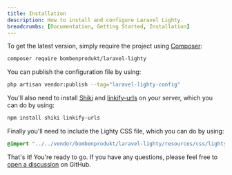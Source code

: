 ```yaml
---
title: Installation
description: How to install and configure Laravel Lighty.
breadcrumbs: [Documentation, Getting Started, Installation]
---
```


To get the latest version, simply require the project using
[Composer](https://getcomposer.org/):

```bash
composer require bombenprodukt/laravel-lighty
```

You can publish the configuration file by using:

```bash
php artisan vendor:publish --tag="laravel-lighty-config"
```

You'll also need to install [Shiki](https://shiki.matsu.io/) and
[linkify-urls](https://github.com/sindresorhus/linkify-urls) on your server,
which you can do by using:

```bash
npm install shiki linkify-urls
```

Finally you'll need to include the Lighty CSS file, which you can do by
using:

```css
@import "../../vendor/bombenprodukt/laravel-lighty/resources/css/lighty.css";
```

That's it! You're ready to go. If you have any questions, please feel free to
[open a discussion](https://github.com/BombenProdukt/laravel-lighty/discussions/new/choose)
on GitHub.
